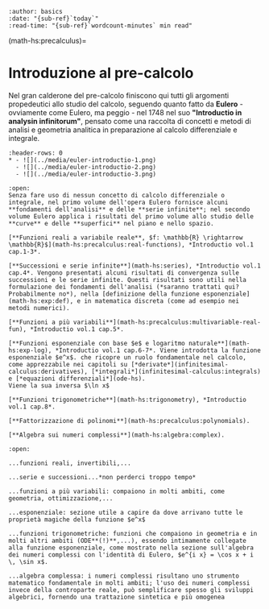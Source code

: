 ```{article-info}
:author: basics
:date: "{sub-ref}`today`"
:read-time: "{sub-ref}`wordcount-minutes` min read"
```
(math-hs:precalculus)=
# Introduzione al pre-calcolo

Nel gran calderone del pre-calcolo finiscono qui tutti gli argomenti propedeutici allo studio del calcolo, seguendo quanto fatto da **Eulero** - ovviamente come Eulero, ma peggio - nel 1748 nel suo **"Introductio in analysin infinitorum"**, pensato come una raccolta di concetti e metodi di analisi e geometria analitica in preparazione al calcolo differenziale e integrale.

```{list-table}
:header-rows: 0
* - ![](../media/euler-introductio-1.png)
  - ![](../media/euler-introductio-2.png)
  - ![](../media/euler-introductio-3.png)
```

```{dropdown} Argomenti del capitolo
:open:
Senza fare uso di nessun concetto di calcolo differenziale o integrale, nel primo volume dell'opera Eulero fornisce alcuni **fondamenti dell'analisi** e delle **serie infinite**; nel secondo volume Eulero applica i risultati del primo volume allo studio delle **curve** e delle **superfici** nel piano e nello spazio.

[**Funzioni reali a variabile reale**, $f: \mathbb{R} \rightarrow \mathbb{R}$](math-hs:precalculus:real-functions), *Introductio vol.1 cap.1-3*. 

[**Successioni e serie infinite**](math-hs:series), *Introductio vol.1 cap.4*. Vengono presentati alcuni risultati di convergenza sulle successioni e le serie infinite. Questi risultati sono utili nella formulazione dei fondamenti dell'analisi (*saranno trattati qui? Probabilmente no*), nella [definizione della funzione esponenziale](math-hs:exp:def), e in matematica discreta (come ad esempio nei metodi numerici).

[**Funzioni a più variabili**](math-hs:precalculus:multivariable-real-fun), *Introductio vol.1 cap.5*.

[**Funzioni esponenziale con base $e$ e logaritmo naturale**](math-hs:exp-log), *Introductio vol.1 cap.6-7*. Viene introdotta la funzione esponenziale $e^x$. che ricopre un ruolo fondamentale nel calcolo, come apprezzabile nei capitoli su [*derivate*](infinitesimal-calculus:derivatives), [*integrali*](infinitesimal-calculus:integrals) e [*equazioni differenziali*](ode-hs). 
Viene la sua inversa $\ln x$

[**Funzioni trigonometriche**](math-hs:trigonometry), *Introductio  vol.1 cap.8*.

[**Fattorizzazione di polinomi**](math-hs:precalculus:polynomials).

[**Algebra sui numeri complessi**](math-hs:algebra:complex).

```

```{dropdown} Approccio
:open:

...funzioni reali, invertibili,...

...serie e successioni...*non perderci troppo tempo*

...funzioni a più variabili: compaiono in molti ambiti, come geometria, ottimizzazione,...

...esponenziale: sezione utile a capire da dove arrivano tutte le proprietà magiche della funzione $e^x$

...funzioni trigonometriche: funzioni che compaiono in geometria e in molti altri ambiti (ODE**(!)**,...), essendo intimamente collegate alla funzione esponenziale, come mostrato nella sezione sull'algebra dei numeri complessi con l'identità di Eulero, $e^{i x} = \cos x + i \, \sin x$.

...algebra complessa: i numeri complessi risultano uno strumento matematico fondamentale in molti ambiti; l'uso dei numeri complessi invece della controparte reale, può semplificare spesso gli sviluppi algebrici, fornendo una trattazione sintetica e più omogenea

```


